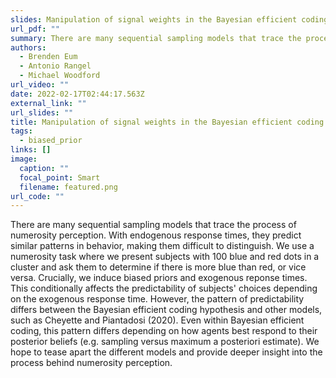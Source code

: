 ```yaml
---
slides: Manipulation of signal weights in the Bayesian efficient coding hypothesis
url_pdf: ""
summary: There are many sequential sampling models that trace the process of numerosity perception. With endogenous response times, they predict similar patterns in behavior, making them difficult to distinguish. We use a numerosity task where we present subjects with 100 blue and red dots in a cluster and ask them to determine if there is more blue than red, or vice versa. Crucially, we induce biased priors and exogenous reponse times. This conditionally affects the predictability of subjects' choices depending on the exogenous response time. However, the pattern of predictability differs between the Bayesian efficient coding hypothesis and other models, such as Cheyette and Piantadosi (2020). Even within Bayesian efficient coding, this pattern differs depending on how agents best respond to their posterior beliefs (e.g. sampling versus maximum a posteriori estimate). We hope to tease apart the different models and provide deeper insight into the process behind numerosity perception.
authors:
  - Brenden Eum
  - Antonio Rangel
  - Michael Woodford
url_video: ""
date: 2022-02-17T02:44:17.563Z
external_link: ""
url_slides: ""
title: Manipulation of signal weights in the Bayesian efficient coding hypothesis
tags:
  - biased_prior
links: []
image:
  caption: ""
  focal_point: Smart
  filename: featured.png
url_code: ""
---
```


There are many sequential sampling models that trace the process of numerosity perception. With endogenous response times, they predict similar patterns in behavior, making them difficult to distinguish. We use a numerosity task where we present subjects with 100 blue and red dots in a cluster and ask them to determine if there is more blue than red, or vice versa. Crucially, we induce biased priors and exogenous reponse times. This conditionally affects the predictability of subjects' choices depending on the exogenous response time. However, the pattern of predictability differs between the Bayesian efficient coding hypothesis and other models, such as Cheyette and Piantadosi (2020). Even within Bayesian efficient coding, this pattern differs depending on how agents best respond to their posterior beliefs (e.g. sampling versus maximum a posteriori estimate). We hope to tease apart the different models and provide deeper insight into the process behind numerosity perception.